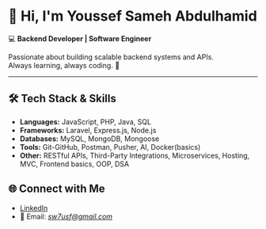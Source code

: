 # 👋 Hi, I'm Youssef Sameh Abdulhamid  

💻 **Backend Developer | Software Engineer**  

Passionate about building scalable backend systems and APIs.  
Always learning, always coding. 🚀  

---

## 🛠️ Tech Stack & Skills  

- **Languages:** JavaScript, PHP, Java, SQL  
- **Frameworks:** Laravel, Express.js, Node.js  
- **Databases:** MySQL, MongoDB, Mongoose  
- **Tools:** Git-GitHub, Postman, Pusher, AI, Docker(basics)
- **Other:**   RESTful APIs, Third-Party Integrations, Microservices, Hosting, MVC, Frontend basics, OOP, DSA


## 🌐 Connect with Me  
- [LinkedIn](https://www.linkedin.com/in/sw-usf)  
- 📧 Email: *sw7usf@gmail.com*  
